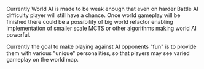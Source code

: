Currently World AI is made to be weak enough that even on harder Battle AI difficulty player will still have a chance.
Once world gameplay will be finished there could be a possibility of big world refactor enabling implementation of smaller scale MCTS or other algorithms making world AI powerful.



Currently the goal to make playing against AI opponents "fun" is to provide them with various "unique" personalities, so that players may see varied gameplay on the world map.

